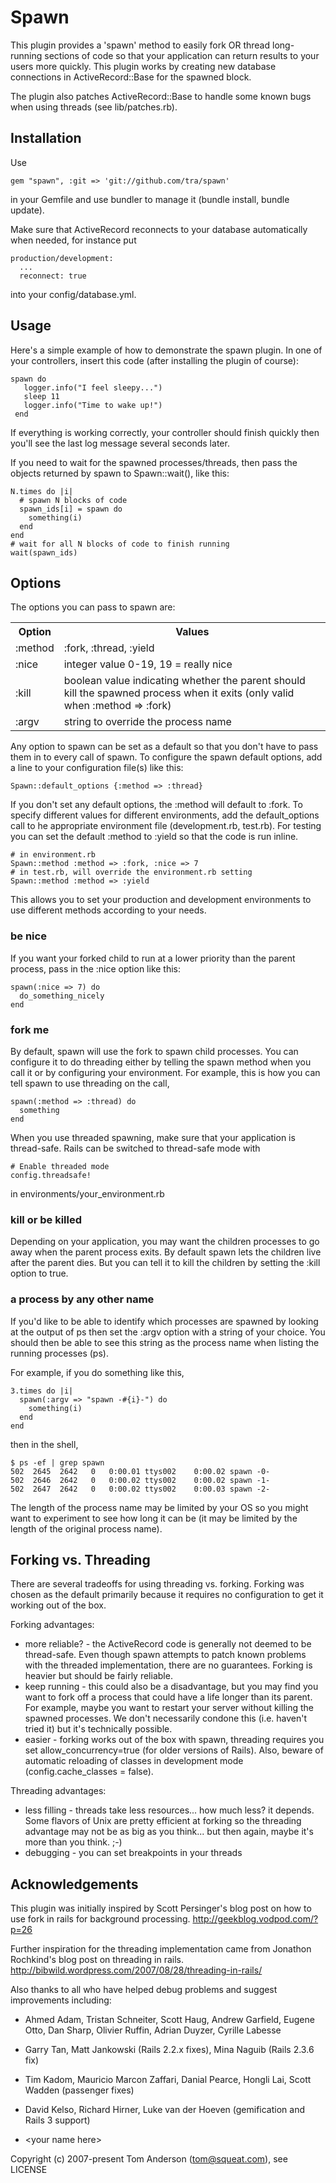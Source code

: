 # Spawn

This plugin provides a 'spawn' method to easily fork OR thread long-running sections of
code so that your application can return results to your users more quickly.
This plugin works by creating new database connections in ActiveRecord::Base for the
spawned block.

The plugin also patches ActiveRecord::Base to handle some known bugs when using
threads (see lib/patches.rb).

## Installation

Use

    gem "spawn", :git => 'git://github.com/tra/spawn'

in your Gemfile and use bundler to manage it (bundle install, bundle update).

Make sure that ActiveRecord reconnects to your database automatically when needed,
for instance put

    production/development:
      ...
      reconnect: true

into your config/database.yml.

## Usage

Here's a simple example of how to demonstrate the spawn plugin.
In one of your controllers, insert this code (after installing the plugin of course):

    spawn do
       logger.info("I feel sleepy...")
       sleep 11
       logger.info("Time to wake up!")
     end

If everything is working correctly, your controller should finish quickly then you'll see
the last log message several seconds later.

If you need to wait for the spawned processes/threads, then pass the objects returned by
spawn to Spawn::wait(), like this:

    N.times do |i|
      # spawn N blocks of code
      spawn_ids[i] = spawn do
        something(i)
      end
    end
    # wait for all N blocks of code to finish running
    wait(spawn_ids)

## Options

The options you can pass to spawn are:

<table>
  <tr><th>Option</th><th>Values</th></tr>
  <tr><td>:method</td><td>:fork, :thread, :yield</td></tr>
  <tr><td>:nice</td><td>integer value 0-19, 19 = really nice</td></tr>
  <tr><td>:kill</td><td>boolean value indicating whether the parent should kill the spawned process
   when it exits (only valid when :method => :fork)</td></tr>
  <tr><td>:argv</td><td>string to override the process name</td></tr>
</table>

Any option to spawn can be set as a default so that you don't have to pass them in
to every call of spawn.   To configure the spawn default options, add a line to
your configuration file(s) like this:

    Spawn::default_options {:method => :thread}

If you don't set any default options, the :method will default to :fork.  To
specify different values for different environments, add the default_options call to
he appropriate environment file (development.rb, test.rb).   For testing you can set
the default :method to :yield so that the code is run inline.

    # in environment.rb
    Spawn::method :method => :fork, :nice => 7
    # in test.rb, will override the environment.rb setting
    Spawn::method :method => :yield

This allows you to set your production and development environments to use different
methods according to your needs.

### be nice

If you want your forked child to run at a lower priority than the parent process, pass in
the :nice option like this:

    spawn(:nice => 7) do
      do_something_nicely
    end

### fork me

By default, spawn will use the fork to spawn child processes.  You can configure it to
do threading either by telling the spawn method when you call it or by configuring your
environment.
For example, this is how you can tell spawn to use threading on the call,

    spawn(:method => :thread) do
      something
    end

When you use threaded spawning, make sure that your application is thread-safe. Rails
can be switched to thread-safe mode with

    # Enable threaded mode
    config.threadsafe!

in environments/your_environment.rb

### kill or be killed

Depending on your application, you may want the children processes to go away when
the parent  process exits.   By default spawn lets the children live after the
parent dies.   But you can tell it to kill the children by setting the :kill option
to true.

### a process by any other name

If you'd like to be able to identify which processes are spawned by looking at the
output of ps then set the :argv option with a string of your choice.
You should then be able to see this string as the process name when
listing the running processes (ps).

For example, if you do something like this,

    3.times do |i|
      spawn(:argv => "spawn -#{i}-") do
        something(i)
      end
    end

then in the shell,

    $ ps -ef | grep spawn
    502  2645  2642   0   0:00.01 ttys002    0:00.02 spawn -0-
    502  2646  2642   0   0:00.02 ttys002    0:00.02 spawn -1-
    502  2647  2642   0   0:00.02 ttys002    0:00.03 spawn -2-

The length of the process name may be limited by your OS so you might want to experiment
to see how long it can be (it may be limited by the length of the original process name).

## Forking vs. Threading

There are several tradeoffs for using threading vs. forking.   Forking was chosen as the
default primarily because it requires no configuration to get it working out of the box.

Forking advantages:

- more reliable? - the ActiveRecord code is generally not deemed to be thread-safe.
  Even though spawn attempts to patch known problems with the threaded implementation,
  there are no guarantees.  Forking is heavier but should be fairly reliable.
- keep running - this could also be a disadvantage, but you may find you want to fork
  off a process that could have a life longer than its parent.  For example, maybe you
  want to restart your server without killing the spawned processes.
  We don't necessarily condone this (i.e. haven't tried it) but it's technically possible.
- easier - forking works out of the box with spawn, threading requires you set
  allow_concurrency=true (for older versions of Rails).
  Also, beware of automatic reloading of classes in development
  mode (config.cache_classes = false).

Threading advantages:
- less filling - threads take less resources... how much less?  it depends.   Some
  flavors of Unix are pretty efficient at forking so the threading advantage may not
  be as big as you think... but then again, maybe it's more than you think.  ;-)
- debugging - you can set breakpoints in your threads

## Acknowledgements

This plugin was initially inspired by Scott Persinger's blog post on how to use fork
in rails for background processing.
    http://geekblog.vodpod.com/?p=26

Further inspiration for the threading implementation came from Jonathon Rochkind's
blog post on threading in rails.
    http://bibwild.wordpress.com/2007/08/28/threading-in-rails/

Also thanks to all who have helped debug problems and suggest improvements
including:

-  Ahmed Adam, Tristan Schneiter, Scott Haug, Andrew Garfield, Eugene Otto, Dan Sharp,
  Olivier Ruffin, Adrian Duyzer, Cyrille Labesse

-  Garry Tan, Matt Jankowski (Rails 2.2.x fixes), Mina Naguib (Rails 2.3.6 fix)

-  Tim Kadom, Mauricio Marcon Zaffari, Danial Pearce, Hongli Lai, Scott Wadden
  (passenger fixes)

- David Kelso, Richard Hirner, Luke van der Hoeven (gemification and Rails 3 support)

-  &lt;your name here&gt;

Copyright (c) 2007-present Tom Anderson (tom@squeat.com), see LICENSE
